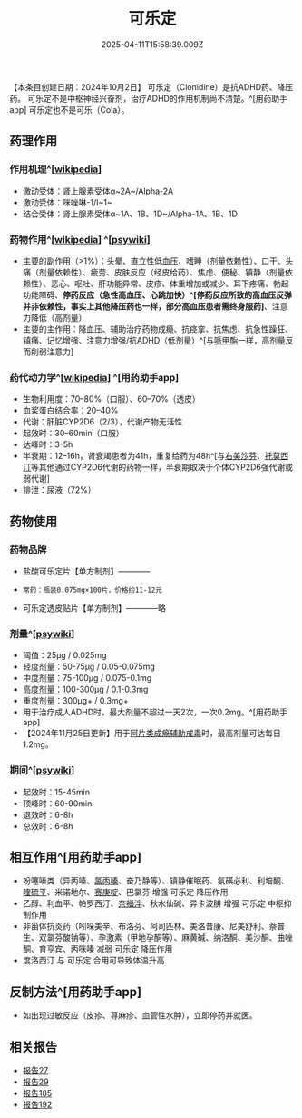 ﻿---
title: 可乐定
description: 
published: true
date: 2025-04-11T15:58:39.009Z
tags: 
editor: markdown
dateCreated: 2025-04-12T10:05:12.112Z
---

【本条目创建日期：2024年10月2日】
可乐定（Clonidine）是抗ADHD药、降压药。
可乐定不是中枢神经兴奋剂，治疗ADHD的作用机制尚不清楚。^[用药助手app]
可乐定也不是可乐（Cola）。
## 药理作用
### 作用机理^[[wikipedia](https://en.wikipedia.org/wiki/Clonidine)]
- 激动受体：肾上腺素受体α~2A~/Alpha-2A
- 激动受体：咪唑啉-1/I~1~
- 结合受体：肾上腺素受体α~1A、1B、1D~/Alpha-1A、1B、1D
### 药物作用^[[wikipedia](https://en.wikipedia.org/wiki/Clonidine)] ^[[psywiki](https://m.psychonautwiki.org/wiki/Clonidine#Subjective_effects)]
- 主要的副作用（>1%）：头晕、直立性低血压、嗜睡（剂量依赖性）、口干、头痛（剂量依赖性）、疲劳、皮肤反应（经皮给药）、焦虑、便秘、镇静（剂量依赖性）、恶心、呕吐、肝功能异常、皮疹、体重增加或减少、耳下疼痛、勃起功能障碍、**停药反应（急性高血压、心跳加快）^[停药反应所致的高血压反弹并非依赖性，事实上其他降压药也一样，部分高血压患者需终身服药]**、注意力降低（高剂量）
- 主要的主作用：降血压、辅助治疗药物成瘾、抗痉挛、抗焦虑、抗急性躁狂、镇痛、记忆增强、注意力增强/抗ADHD（低剂量）^[与[哌甲酯](/drug/%E5%93%8C%E7%94%B2%E9%85%AF)一样，高剂量反而削弱注意力]
### 药代动力学^[[wikipedia](https://en.wikipedia.org/wiki/Clonidine)] ^[用药助手app]
- 生物利用度：70–80%（口服）、60–70%（透皮）
- 血浆蛋白结合率：20–40%
- 代谢：肝脏CYP2D6（2/3），代谢产物无活性
- 起效时：30–60min（口服）
- 达峰时：3-5h
- 半衰期：12–16h，肾衰竭患者为41h，重复给药为48h^[与[右美沙芬](/drug/DXM)、[托莫西汀](/drug/ATX)等其他通过CYP2D6代谢的药物一样，半衰期取决于个体CYP2D6强代谢或弱代谢]
- 排泄：尿液（72%）
## 药物使用
### 药物品牌
- 盐酸可乐定片【单方制剂】————
-     常药：瓶装0.075mg×100片，价格约11-12元
- 可乐定透皮贴片【单方制剂】————略
### 剂量^[[psywiki](https://m.psychonautwiki.org/wiki/Clonidine)]
- 阈值：25μg / 0.025mg
- 轻度剂量：50-75μg / 0.05-0.075mg
- 中度剂量：75-100μg / 0.075-0.1mg
- 高度剂量：100-300μg / 0.1-0.3mg
- 重度剂量：300μg+ / 0.3mg+
- 用于治疗成人ADHD时，最大剂量不超过一天2次，一次0.2mg。^[用药助手app]
- 【2024年11月25日更新】用于[阿片类成瘾辅助戒毒](/dedrug/index)时，最高剂量可达每日1.2mg。
### 期间^[[psywiki](https://m.psychonautwiki.org/wiki/Clonidine)]
- 起效时：15-45min
- 顶峰时：60-90min
- 退效时：6-8h
- 总效时：6-8h
## 相互作用^[用药助手app]
- 吩噻嗪类（异丙嗪、[氯丙嗪](/drug/CPZ)、奋乃静等）、镇静催眠药、氨磺必利、利培酮、[喹硫平](/drug/QTP)、米诺地尔、[赛庚啶](/drug/赛庚啶)、巴氯芬 增强 可乐定 降压作用
- 乙醇、利血平、帕罗西汀、[奈福泮](/drug/NFP)、秋水仙碱、异卡波肼 增强 可乐定 中枢抑制作用
- 非甾体抗炎药（吲哚美辛、布洛芬、阿司匹林、美洛昔康、尼美舒利、萘普生、双氯芬酸钠等）、孕激素（甲地孕酮等）、麻黄碱、纳洛酮、美沙酮、曲唑酮、育亨宾、丙咪嗪 减弱 可乐定 降压作用
- 度洛西汀 与 可乐定 合用可导致体温升高
## 反制方法^[用药助手app]
- 如出现过敏反应（皮疹、荨麻疹、血管性水肿），立即停药并就医。
## 相关报告
- [报告27](/report/RP027/)
- [报告29](/report/RP029)
- [报告185](/report/RP185)
- [报告192](/report/RP192)
